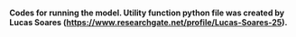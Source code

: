 #### Codes for running the model. Utility function python file was created by Lucas Soares (https://www.researchgate.net/profile/Lucas-Soares-25).
